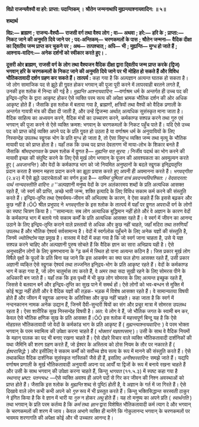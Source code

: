 **विप्रो राजन्यवैश्यौ वा हरे: प्राप्ता: पदान्तिकम् ।** **श्रौतेन जन्मनाथापि मुह्यन्त्याश्नायवादिन: ॥ ५॥** 

**शब्दार्थ** 

**विप्र:—** **ब्राह्मण** **; राजन्य-वैश्यौ—** **राजसी वर्ग तथा वैश्य लोग** **; वा—** **अथवा** **; हरे:—** **हरि के** **; प्राप्ता:—** **निकट जाने की अनुमति** **दिये जाने पर** **; पद-अन्तिकम्—** **चरणकमलों के पास** **; श्रौतेन जन्मना—** **वैदिक दीक्षा का दि्वतीय जन्म प्राप्त कर चुकने पर** **;** **अथ—** **तत्पश्चात्** **; अपि—** **भी** **; मुह्यन्ति—** **मुग्ध हो जाते हैं** **; आश्नाय-वादिन:—** **अनेक दर्शनों को स्वीकार करते हुए।** **.** 

**दूसरी ओर ब्राह्मण, राजसी वर्ग के लोग तथा वैश्यजन वैदिक दीक्षा द्वारा दि्वतीय जन्म प्राप्त** **करके (द्विज) भगवान् हरि के चरणकमलों के निकट जाने की अनुमति दिये जाने पर भी** **मोहित हो सकते हैं और विविध भौतिकतावादी दर्शन ग्रहण कर सकते हैं।** **तात्पर्य :** कहा गया है कि अल्पज्ञान अत्यन्त घातक हो सकता है। जो लोग सामाजिक पद से झूठे ही गॢवत होकर भगवान् की पूजा पूरी करने में लापरवाही बरतने लगते हैं, उनकी इस श्लोक में निन्दा की गई है। *मुह्यन्ति आश्नायवादिन:* —वर्णाश्रम धर्म के अन्तर्गत ही उच्च पद की इन्द्रिय-तृप्ति के द्वारा आकृष्ट होकर ऐसे व्यक्ति परम सत्य की अपेक्षा भ्रामक भौतिक दर्शन की ओर अधिक आकृष्ट होते हैं। जैसाकि इस श्लोक में बताया गया है, ब्राह्मणों, क्षत्रियों तथा वैश्यों को वैदिक प्रणाली के अन्तर्गत गायत्री मंत्र की दीक्षा दी जाती है, और उन्हें द्विजन्मा अर्थात् अत्यधिक सुसंस्कृत माना जाता है। वैदिक साहित्य का अध्ययन करने, वैदिक मंत्रों का उच्चारण करने, कर्मकाण्ड सश्पन्न करने तथा गुरु एवं भगवान् की पूजा करने से ऐसे व्यक्ति क्रमश: भगवान् के चरणकमलों के निकट पहुँच पाते हैं। यदि ऐसे उच्च पद को प्राप्त कोई व्यक्ति अपने पद के प्रति गॢवत हो उठता है या वर्णाश्रम धर्म के अनुयायियों के लिए निस्सन्देह उपलब्ध स्वॢगक भोग के प्रति मुग्ध हो जाता है, तो ऐसा विमुग्ध व्यक्ति जन्म तथा मृत्यु के भौतिक मायावी पद को प्राप्त होता है। यहाँ तक कि उच्च पद प्राप्त देवतागण भी माया-लोभ के शिकार बनते हैं जैसाकि *श्रीमद्भागवत* के प्रथम श्लोक में वॢणत है— *मुह्यन्ति यत्* *सूरय:।*  निर्जीव पदार्थ का भोग करने की मायावी इच्छा की संपुष्टि करने के लिए ऐसे मूर्ख लोग भगवान् के पूजन की आवश्यकता का अवमूल्यन करते हुए ( *अवजानन्ति* ) और वेदों के कर्मकाण्ड भाग को जो नियमित अनुष्ठानों के बदले स्वॢगक इनि्द्रयतृप्ति प्रदान करता है समान महत्ता प्रदान करने का झूठा प्रयास करते हुए अपनी ही अवमानना करते हैं। *भगवद्गीता* (२.४२) में ऐसे झूठे उदारचेताओं का वर्णन हुआ है— *यामिमां पुष्पितां वाचं प्रवदन्त्यविपश्चित:।* *वेदवादरता: पार्थ नान्यदस्तीति वादिन:॥* ''अल्पज्ञानी मनुष्य वेदों के उन अलंकारमय शब्दों के प्रति अत्यधिक आसक्त रहते हैं, जो स्वर्ग की प्राप्ति, अच्छे भावी जन्म, शक्ति इत्यादि के लिए विविध सकाम कर्म करने की संस्तुति करते हैं। इन्द्रिय-तृप्ति तथा ऐश्वर्यमय-जीवन की अभिलाषा के कारण, वे ऐसा कहते हैं कि इससे बढ़कर और कुछ नहीं है।ÓÓ श्रील प्रभुपाद ने *भगवद्गीता* के इस श्लोक के तात्पर्य में यहाँ पर वॢणत अपराधी वर्ग के लोगों का स्पष्ट चित्रण किया है। ''सामान्यत: सब लोग अत्याधिक बुद्धिमान नहीं होते और वे अज्ञान के कारण वेदों के कर्मकाण्ड भाग में बताये गये सकाम कर्मों के प्रति अत्यधिक आसक्त रहते हैं। वे स्वर्ग में जीवन का आनन्द उठाने के लिए इन्द्रिय-तृप्ति कराने वाले प्रस्तावों से अधिक और कुछ नहीं चाहते, जहाँ मदिरा तथा तरुणियाँ उपलब्ध हैं और भौतिक ऐश्वर्य सर्वसामान्य है। वेदों में स्वर्गलोक पहुँचने के लिए अनेक यज्ञों की संस्तुति है, जिनमें *ज्योतिष्टोम* यज्ञ प्रमुख है। वास्तव में वेदों में कहा गया है कि जो स्वर्ग जाना चाहता है, उसे ये यज्ञ सश्पन्न करने चाहिए और अल्पज्ञानी पुरुष सोचते हैं कि वैदिक ज्ञान का सारा अभिप्राय यही है। ऐसे अनुभवहीन लोगों के लिए कृष्णभावना के ²ढ़ कर्म में स्थित हो पाना अत्यन्त कठिन है। जिस प्रकार मूर्ख लोग विषैले वृक्षों के फूलों के प्रति बिना यह जाने कि इस आकर्षण का क्या फल होगा आसक्त रहते हैं, उसी प्रकार अज्ञानी व्यकि्त ऐसे स्वॢगक ऐश्वर्य तथा तज्जनित इनि्द्रय-भोग के प्रति आकृष्ट रहते हैं। वेदों के कर्मकाण्ड भाग में कहा गया है, जो लोग चातुर्मास तप करते हैं, वे अमर तथा सदा सुखी रहने के लिए सोमरस पीने के अधिकारी बन जाते हैं। यहाँ तक कि इस पृथ्वी में भी कुछ लोग सोमरस के लिए अत्यन्त इच्छुक रहते हैं, जिससे वे बलवान बनें और इन्द्रिय-तृप्ति का सुख पाने में समर्थ हों। ऐसे लोगों को भव-बन्धन से मुक्ति में कोई श्रद्धा नहीं होती और वे वैदिक यज्ञों की तड़क- भड़क में विशेष आसक्त रहते हैं। वे सामान्यतया विषयी होते हैं और जीवन में स्वॢगक आनन्द के अतिरिक्त और कुछ नहीं चाहते। कहा जाता है कि स्वर्ग में नन्दनकानन नामक अनेक उद्यान हैं, जिनमें दैवी-सुन्दरी षियों का संग और प्रचुर मात्रा में सोमरस उपलब्ध रहता है। ऐसा शारीरिक सुख निस्सन्देह विषयी है। अत: ये लोग वे हैं, जो भौतिक जगत के स्वामी बन कर, केवल ऐसे भौतिक क्षणिक सुख के प्रति आसक्त हैं।ÓÓ इस श्लोक में महत्त्वपूर्ण बिन्दू यह है कि ऐसे मोहग्रस्त भौतिकतावादी जो वेदों के कर्मकांड भाग के प्रति आकृष्ट हैं ( *मुह्यन्त्याश्नायवादिन:* ) वे परम भोक्ता भगवान् के परम स्वामित्व की उपेक्षा करना चाहते हैं ( *भोक्तारं यज्ञतपसाम्* )। उसी के साथ वे वैदिक नियमों के महान् पालक का पद भी बनाए रखना चाहते हैं। ऐसे दोहरे विचार वाले व्यक्ति भौतिकतावादी दार्शनिकों की यथा जैमिनि की शरण ग्रहण करते हैं, जो ईश्वर के अस्तित्व को ठोस नियम के तौर पर नकारते हैं ( *ईश्वरासिद्धे:* ) और इसीलिए वे सकाम कर्मों को सर्वोच्च ज्ञेय सत्य के रूप में मानने की संस्तुति करते हैं। ऐसे तथाकथित वैदिक दार्शनिक सुसंस्कृत नास्तिकों जैसे ही हैं, इसलिए *अनीश्वरवादिन:* समझे जाते हैं। यद्यपि वर्णाश्रम प्रणाली के मूर्ख भौतिकतावादी अनुयायी अपना पद आर्यों या द्विजों के रूप में बनाये रखना चाहते हैं और उसी के साथ भगवान् की उपेक्षा करना चाहते हैं, किन्तु *भागवत* (११.५.३) में स्पष्ट कहा गया है *स्थानाद् भ्रष्टा: पतन्त्यध:* —ऐसे व्यक्ति अवश्य ही अपने पदों से गिर कर जीवन की निश्न अवस्थाओं को प्राप्त होते हैं। जैसाकि इस श्लोक के *मुह्यन्ति* शब्द से पुष्टिï होती है, वे अज्ञान के गर्त में जा गिरते हैं। ऐसे दिखावे वाले लोग कभी कभी अपने को *गुरु* रूप में भी प्रस्तुत करते हैं। किन्तु भक्तिसिद्धान्त सरस्वती ठाकुर ने इंगित किया है कि वे ज्ञान में भारी या *गुरु* न होकर *लघु* होते हैं। यह तो मनुष्य का अपने प्रति ( *स्वार्थगति* ) तथा भगवान् के प्रति परम कर्तव्य है कि *कर्म* तथा *ज्ञान* द्वारा विशेषित भौतिकतावादी कर्म त्याग दे और भगवान् के चरणकमलों की शरण में जाय। केवल अभागे व्यक्ति ही मानेंगे कि गोकुलानन्द भगवान् के चरणकमलों पर भावमय शरणागति की अपेक्षा कोई और भी उच्चतर आनन्द है।  